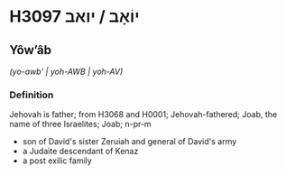 # H3097 יוֹאָב / יואב

## Yôwʼâb

_(yo-awb' | yoh-AWB | yoh-AV)_

### Definition

Jehovah is father; from H3068 and H0001; Jehovah-fathered; Joab, the name of three Israelites; Joab; n-pr-m

- son of David's sister Zeruiah and general of David's army
- a Judaite descendant of Kenaz
- a post exilic family
